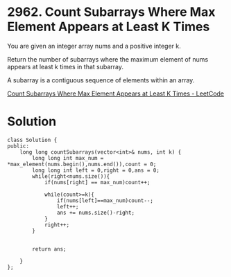 # 2962. Count Subarrays Where Max Element Appears at Least K Times

You are given an integer array nums and a positive integer k.

Return the number of subarrays where the maximum element of nums appears at least k times in that subarray.

A subarray is a contiguous sequence of elements within an array.

[Count Subarrays Where Max Element Appears at Least K Times - LeetCode](https://leetcode.com/problems/count-subarrays-where-max-element-appears-at-least-k-times/)

# Solution

```
class Solution {
public:
    long long countSubarrays(vector<int>& nums, int k) {
        long long int max_num = *max_element(nums.begin(),nums.end()),count = 0;
        long long int left = 0,right = 0,ans = 0;
        while(right<nums.size()){
            if(nums[right] == max_num)count++;
            
            while(count>=k){
                if(nums[left]==max_num)count--;
                left++;
                ans += nums.size()-right;
            }    
            right++;
        }


        return ans;
        
    }
};
```
